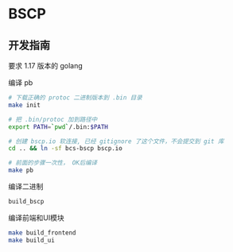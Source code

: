 # BSCP

## 开发指南
要求 1.17 版本的 golang

编译 pb
```bash
# 下载正确的 protoc 二进制版本到 .bin 目录
make init

# 把 .bin/protoc 加到路径中
export PATH=`pwd`/.bin:$PATH

# 创建 bscp.io 软连接, 已经 gitignore 了这个文件，不会提交到 git 库
cd .. && ln -sf bcs-bscp bscp.io

# 前面的步骤一次性， OK后编译
make pb
```

编译二进制
```bash
build_bscp
```

编译前端和UI模块
```bash
make build_frontend
make build_ui
```
